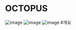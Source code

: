 # OCTOPUS
![image](https://github.com/user-attachments/assets/58c29eff-75a4-4299-af42-b0da09a21451)
![image](https://github.com/user-attachments/assets/368eda0b-a154-4200-b7e6-3e58465bdf64)
![image](https://github.com/user-attachments/assets/0bfab21e-f96b-4547-b326-9d79595b6763)
#개요
